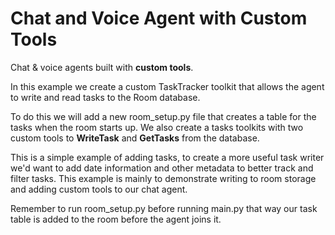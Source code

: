 # Chat and Voice Agent with Custom Tools

Chat & voice agents built with **custom tools**. 

In this example we create a custom TaskTracker toolkit that allows the agent to write and read tasks to the Room database. 

To do this we will add a new room_setup.py file that creates a table for the tasks when the room starts up. We also create a tasks toolkits with two custom tools to **WriteTask** and **GetTasks** from the database. 

This is a simple example of adding tasks, to create a more useful task writer we'd want to add date information and other metadata to better track and filter tasks. This example is mainly to demonstrate writing to room storage and adding custom tools to our chat agent.

Remember to run room_setup.py before running main.py that way our task table is added to the room before the agent joins it.